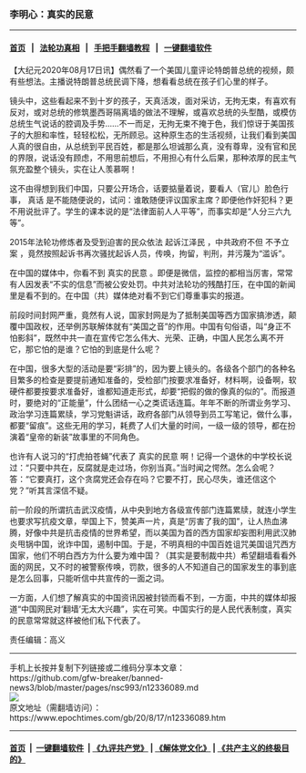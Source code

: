 ### 李明心：真实的民意
------------------------

#### [首页](https://github.com/gfw-breaker/banned-news3/blob/master/README.md) &nbsp;&nbsp;|&nbsp;&nbsp; [法轮功真相](https://github.com/begood0513/basic/blob/master/README.md)  &nbsp;&nbsp;|&nbsp;&nbsp; [手把手翻墙教程](https://github.com/gfw-breaker/guides/wiki)  &nbsp;&nbsp;|&nbsp;&nbsp; [一键翻墙软件](https://github.com/gfw-breaker/nogfw/blob/master/README.md)  



<div><p>
 【大纪元2020年08月17日讯】偶然看了一个美国儿童评论特朗普总统的视频，颇有些想法。主播说特朗普总统民调下降，想看看总统在孩子们心里的样子。
</p>
<p>
 镜头中，这些看起来不到十岁的孩子，天真活泼，面对采访，无拘无束，有喜欢有反对，或对总统的修筑墨西哥隔离墙的做法不理解，或喜欢总统的头型酷，或模仿总统生气说话的腔调及手势……不一而足，无拘无束不掩于色，我们惊讶于美国孩子的大胆和率性，轻轻松松，无所顾忌。这种原生态的生活视频，让我们看到美国人真的很自由，从总统到平民百姓，都是那么坦诚那么真，没有尊卑，没有官和民的界限，说话没有顾虑，不用思前想后，不用担心有什么后果，那种浓厚的民主气氛充盈整个镜头，实在让人羡慕啊！
</p>
<p>
 这不由得想到我们中国，只要公开场合，话要掂量着说，要看人（官儿）脸色行事，
 <ok href="https://www.epochtimes.com/gb/tag/%E7%9C%9F%E8%AF%9D.html">
  真话
 </ok>
 是不能随便说的，试问：谁敢随便评议国家主席？即便他作奸犯科？更不用说批评了。学生的课本说的是“法律面前人人平等”，而事实却是“人分三六九等”。
</p>
<p>
 2015年法轮功修炼者及受到迫害的民众依法
 <ok href="https://www.epochtimes.com/gb/tag/%E8%B5%B7%E8%AF%89%E6%B1%9F%E6%B3%BD%E6%B0%91.html">
  起诉江泽民
 </ok>
 ，中共政府不但
 <ok href="https://www.epochtimes.com/gb/tag/%E4%B8%8D%E4%BA%88%E7%AB%8B%E6%A1%88.html">
  不予立案
 </ok>
 ，竟然按照起诉书再次骚扰起诉人员，传唤，拘留，判刑，并污蔑为“滥诉”。
</p>
<p>
 在中国的媒体中，你看不到
 <ok href="https://www.epochtimes.com/gb/tag/%E7%9C%9F%E5%AE%9E%E7%9A%84%E6%B0%91%E6%84%8F.html">
  真实的民意
 </ok>
 。即便是微信，监控的都相当厉害，常常有人因发表“不实的信息”而被公安处罚。中共对法轮功的残酷打压，在中国的新闻里是看不到的。在中国（共）媒体绝对看不到它们尊重事实的报道。
</p>
<p>
 前段时间封网严重，竟然有人说，国家封网是为了抵制美国等西方国家搞渗透，颠覆中国政权，还举例苏联解体就有“美国之音”的作用。中国有句俗语，叫“身正不怕影斜”，既然中共一直在宣传它怎么伟大、光荣、正确，中国人民怎么离不开它，那它怕的是谁？它怕的到底是什么呢？
</p>
<p>
 在中国，很多大型的活动是要“彩排”的，因为要上镜头的。各级各个部门的各种名目繁多的检查是要提前通知准备的，受检部门按要求准备好，材料啊，设备啊，软硬件都要按要求准备好，谁都知道走形式，却要“把假的做的像真的似的”。而报道时，要绝对的“正能量”，什么团结一心之类谎话连篇。年年不断的所谓业务学习、政治学习连篇累牍，学习党魁讲话，政府各部门从领导到员工写笔记，做什么事，都要“留痕”。这些无用的学习，耗费了人们大量的时间，一级一级的领导，都在扮演着“皇帝的新装”故事里的不同角色。
</p>
<p>
 也许有人说习的“打虎拍苍蝇”代表了
 <ok href="https://www.epochtimes.com/gb/tag/%E7%9C%9F%E5%AE%9E%E7%9A%84%E6%B0%91%E6%84%8F.html">
  真实的民意
 </ok>
 啊！记得一个退休的中学校长说过：“只要中共在，反腐就是走过场，你别当真。”当时闻之愕然。怎么会呢？答：“它要真打，这个贪腐党还会存在吗？它要不打，民心尽失，谁还信这个党？”听其言深信不疑。
</p>
<p>
 前一阶段的所谓抗击武汉疫情，从中央到地方各级宣传部门连篇累牍，就连小学生也要求写抗疫文章，举国上下，赞美声一片，真是“厉害了我的国”，让人热血沸腾，好像中共是抗击疫情的世界希望，而以美国为首的西方国家却妄图利用武汉肺炎甩锅中国，讹诈中国，遏制中国。于是，不明真相的中国百姓诅咒美国诅咒西方国家，他们不明白西方为什么要为难中国？（其实是要制裁中共）希望翻墙看看外面的网民，又不时的被警察传唤，罚款，很多的人不知道自己的国家发生的事到底是怎么回事，只能听信中共宣传的一面之词。
</p>
<p>
 一方面，人们想了解真实的中国资讯因被封锁而看不到，一方面，中共的媒体却报道“中国网民对‘翻墙’无太大兴趣”，实在可笑。中国实行的是人民代表制度，真实的民意常常就这样被他们私下代表了。
</p>
<p>
 责任编辑：高义
</p>
</div>
<hr/>
手机上长按并复制下列链接或二维码分享本文章：<br/>
https://github.com/gfw-breaker/banned-news3/blob/master/pages/nsc993/n12336089.md <br/>
<a href='https://github.com/gfw-breaker/banned-news3/blob/master/pages/nsc993/n12336089.md'><img src='https://github.com/gfw-breaker/banned-news3/blob/master/pages/nsc993/n12336089.md.png'/></a> <br/>
原文地址（需翻墙访问）：https://www.epochtimes.com/gb/20/8/17/n12336089.htm


------------------------
#### [首页](https://github.com/gfw-breaker/banned-news3/blob/master/README.md) &nbsp;|&nbsp; [一键翻墙软件](https://github.com/gfw-breaker/nogfw/blob/master/README.md) &nbsp;| [《九评共产党》](https://github.com/gfw-breaker/9ping.md/blob/master/README.md#九评之一评共产党是什么) | [《解体党文化》](https://github.com/gfw-breaker/jtdwh.md/blob/master/README.md) | [《共产主义的终极目的》](https://github.com/gfw-breaker/gczydzjmd.md/blob/master/README.md)


<img src='http://gfw-breaker.win/banned-news3/pages/nsc993/n12336089.md' width='0px' height='0px'/>